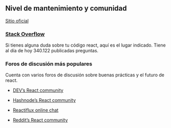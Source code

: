 ## Nivel de mantenimiento y comunidad

[Sitio oficial](https://reactjs.org/community/support.html)

### [Stack Overflow](https://stackoverflow.com/questions/tagged/reactjs)
Si tienes alguna duda sobre tu código react, aquí es el lugar indicado.
Tiene al día de hoy 340.122 publicadas preguntas.

### Foros de discusión más populares
Cuenta con varios foros de discusión sobre buenas prácticas y el futuro de react.

- [DEV’s React community](https://dev.to/t/react)

- [Hashnode’s React community](https://hashnode.com/n/reactjs)

- [Reactiflux online chat](https://discord.gg/reactiflux)

- [Reddit’s React community](https://www.reddit.com/r/reactjs/)
